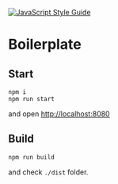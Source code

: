 [![JavaScript Style Guide](https://img.shields.io/badge/code%20style-standard-brightgreen.svg)](http://standardjs.com/)

# Boilerplate

## Start
```
npm i
npm run start
```
and open [http://localhost:8080](http://localhost:8080)

## Build
```
npm run build
```
and check `./dist` folder.

